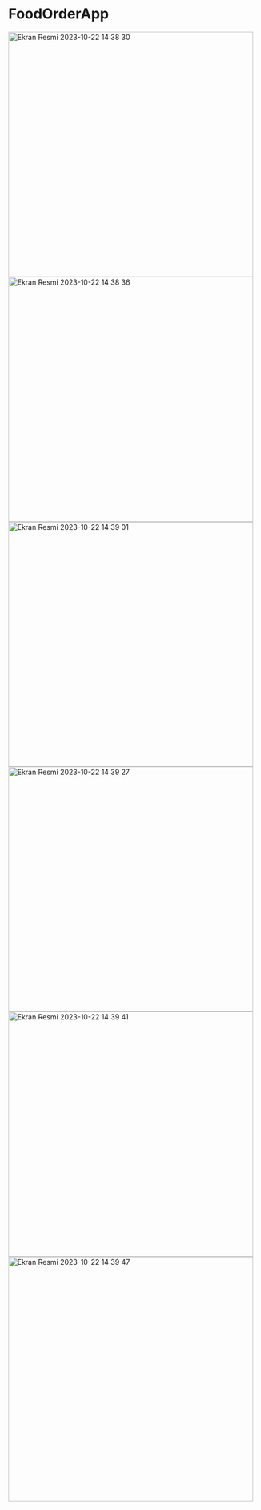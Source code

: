 # FoodOrderApp
<img width="489" alt="Ekran Resmi 2023-10-22 14 38 30" src="https://github.com/ezgiik/FoodOrderApp/assets/128503981/34a0bb26-63b6-4b41-afe5-3678e1b44bc6">
<img width="489" alt="Ekran Resmi 2023-10-22 14 38 36" src="https://github.com/ezgiik/FoodOrderApp/assets/128503981/644c08e0-197e-42a5-aa8c-ece17e1a0464">
<img width="489" alt="Ekran Resmi 2023-10-22 14 39 01" src="https://github.com/ezgiik/FoodOrderApp/assets/128503981/c4cca49b-1776-4168-a98e-0132c6bcdcaf">
<img width="489" alt="Ekran Resmi 2023-10-22 14 39 27" src="https://github.com/ezgiik/FoodOrderApp/assets/128503981/b7a2478b-6f1c-43ea-b28c-4724514305f6">
<img width="489" alt="Ekran Resmi 2023-10-22 14 39 41" src="https://github.com/ezgiik/FoodOrderApp/assets/128503981/de041df7-4a5b-44bf-983b-839cfe8a65ce">
<img width="489" alt="Ekran Resmi 2023-10-22 14 39 47" src="https://github.com/ezgiik/FoodOrderApp/assets/128503981/f271f864-7260-4fa9-b2a8-eb2b2a132b89">
